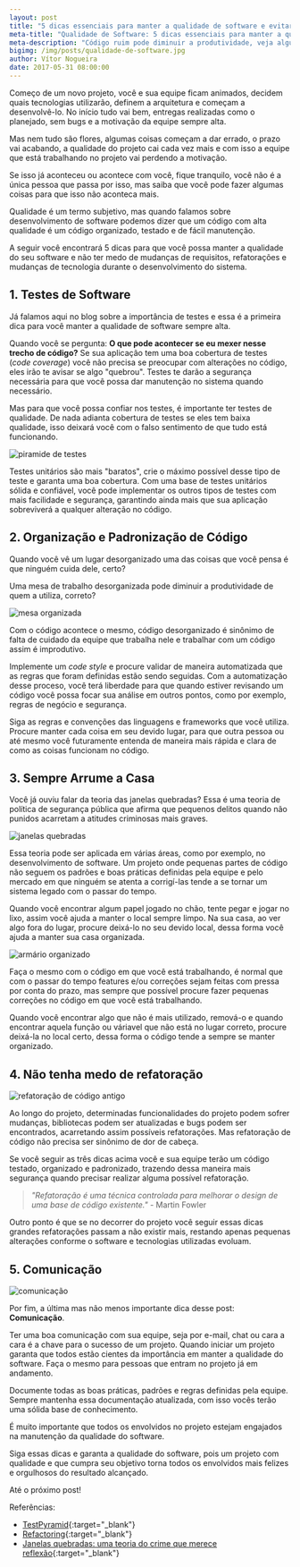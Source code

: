 ```yaml
---
layout: post
title: "5 dicas essenciais para manter a qualidade de software e evitar que sua aplicação se torne um sistema legado"
meta-title: "Qualidade de Software: 5 dicas essenciais para manter a qualidade de software e evitar que sua aplicação se torne um sistema legado"
meta-description: "Código ruim pode diminuir a produtividade, veja algumas dicas para que manter o código da sua aplicação organizado e a qualidade de software sempre alta"
bigimg: /img/posts/qualidade-de-software.jpg
author: Vítor Nogueira
date: 2017-05-31 08:00:00
---
```


Começo de um novo projeto, você e sua equipe ficam animados, decidem quais tecnologias utilizarão, definem a arquitetura e começam a desenvolvê-lo. No início tudo vai bem, entregas realizadas como o planejado, sem bugs e a motivação da equipe sempre alta.

Mas nem tudo são flores, algumas coisas começam a dar errado, o prazo vai acabando, a qualidade do projeto cai cada vez mais e com isso a equipe que está trabalhando no projeto vai perdendo a motivação.

Se isso já aconteceu ou acontece com você, fique tranquilo, você não é a única pessoa que passa por isso, mas saiba que você pode fazer algumas coisas para que isso não aconteca mais.

Qualidade é um termo subjetivo, mas quando falamos sobre desenvolvimento de software podemos dizer que um código com alta qualidade é um código organizado, testado e de fácil manutenção.

A seguir você encontrará 5 dicas para que você possa manter a qualidade do seu software e não ter medo de mudanças de requisitos, refatorações e mudanças de tecnologia durante o desenvolvimento do sistema.

## 1. Testes de Software

Já falamos aqui no blog sobre a importância de testes e essa é a primeira dica para você manter a qualidade de software sempre alta.

Quando você se pergunta: **O que pode acontecer se eu mexer nesse trecho de código?** Se sua aplicação tem uma boa cobertura de testes (*code coverage*) você não precisa se preocupar com alterações no código, eles irão te avisar se algo "quebrou". Testes te darão a segurança necessária para que você possa dar manutenção no sistema quando necessário.

Mas para que você possa confiar nos testes, é importante ter testes de qualidade. De nada adianta cobertura de testes se eles tem baixa qualidade, isso deixará você com o falso sentimento de que tudo está funcionando.

![piramide de testes](/img/posts/test-pyramid.png)

Testes unitários são mais "baratos", crie o máximo possível desse tipo de teste e garanta uma boa cobertura. Com uma base de testes unitários sólida e confiável, você pode implementar os outros tipos de testes com mais facilidade e segurança, garantindo ainda mais que sua aplicação sobreviverá a qualquer alteração no código.

## 2. Organização e Padronização de Código

Quando você vê um lugar desorganizado uma das coisas que você pensa é que ninguém cuida dele, certo?

Uma mesa de trabalho desorganizada pode diminuir a produtividade de quem a utiliza, correto?

![mesa organizada](/img/posts/organized-desk.jpg)

Com o código acontece o mesmo, código desorganizado é sinônimo de falta de cuidado da equipe que trabalha nele e trabalhar com um código assim é improdutivo.

Implemente um *code style* e procure validar de maneira automatizada que as regras que foram definidas estão sendo seguidas. Com a automatização desse proceso, você terá liberdade para que quando estiver revisando um código você possa focar sua análise em outros pontos, como por exemplo, regras de negócio e segurança.

Siga as regras e convenções das linguagens e frameworks que você utiliza. Procure manter cada coisa em seu devido lugar, para que outra pessoa ou até mesmo você futuramente entenda de maneira mais rápida e clara de como as coisas funcionam no código.

## 3. Sempre Arrume a Casa

Você já ouviu falar da teoria das janelas quebradas? Essa é uma teoria de política de segurança pública que afirma que pequenos delitos quando não punidos acarretam a atitudes criminosas mais graves.

![janelas quebradas](/img/posts/break-windows.jpg)

Essa teoria pode ser aplicada em várias áreas, como por exemplo, no desenvolvimento de software. Um projeto onde pequenas partes de código não seguem os padrões e boas práticas definidas pela equipe e pelo mercado em que ninguém se atenta a corrigí-las tende a se tornar um sistema legado com o passar do tempo.

Quando você encontrar algum papel jogado no chão, tente pegar e jogar no lixo, assim você ajuda a manter o local sempre limpo. Na sua casa, ao ver algo fora do lugar, procure deixá-lo no seu devido local, dessa forma você ajuda a manter sua casa organizada.

![armário organizado](/img/posts/home-organization.jpg)

Faça o mesmo com o código em que você está trabalhando, é normal que com o passar do tempo features e/ou correções sejam feitas com pressa por conta do prazo, mas sempre que possível procure fazer pequenas correções no código em que você está trabalhando.

Quando você encontrar algo que não é mais utilizado, remová-o e quando encontrar aquela função ou váriavel que não está no lugar correto, procure deixá-la no local certo, dessa forma o código tende a sempre se manter organizado.

## 4. Não tenha medo de refatoração

![refatoração de código antigo](/img/posts/refactoring-fox.gif)

Ao longo do projeto, determinadas funcionalidades do projeto podem sofrer mudanças, bibliotecas podem ser atualizadas e bugs podem ser encontrados, acarretando assim possíveis refatorações. Mas refatoração de código não precisa ser sinônimo de dor de cabeça.

Se você seguir as três dicas acima você e sua equipe terão um código testado, organizado e padronizado, trazendo dessa maneira mais segurança quando precisar realizar alguma possível refatoração.

> *"Refatoração é uma técnica controlada para melhorar o design de uma base de código existente."* - Martin Fowler

Outro ponto é que se no decorrer do projeto você seguir essas dicas grandes refatorações passam a não existir mais, restando apenas pequenas alterações conforme o software e tecnologias utilizadas evoluam.

## 5. Comunicação

![comunicação](/img/posts/communication.png)

Por fim, a última mas não menos importante dica desse post: **Comunicação**.

Ter uma boa comunicação com sua equipe, seja por e-mail, chat ou cara a cara é a chave para o sucesso de um projeto. Quando iniciar um projeto garanta que todos estão cientes da importância em manter a qualidade do software. Faça o mesmo para pessoas que entram no projeto já em andamento.

Documente todas as boas práticas, padrões e regras definidas pela equipe. Sempre mantenha essa documentação atualizada, com isso vocês terão uma sólida base de conhecimento.

É muito importante que todos os envolvidos no projeto estejam engajados na manutenção da qualidade do software.

Siga essas dicas e garanta a qualidade do software, pois um projeto com qualidade e que cumpra seu objetivo torna todos os envolvidos mais felizes e orgulhosos do resultado alcançado.

Até o próximo post!

Referências:

- [TestPyramid](https://martinfowler.com/bliki/TestPyramid.html){:target="_blank"}
- [Refactoring](https://martinfowler.com/books/refactoring.html){:target="_blank"}
- [Janelas quebradas: uma teoria do crime que merece reflexão](https://daniellixavierfreitas.jusbrasil.com.br/artigos/146770896/janelas-quebradas-uma-teoria-do-crime-que-merece-reflexao){:target="_blank"}